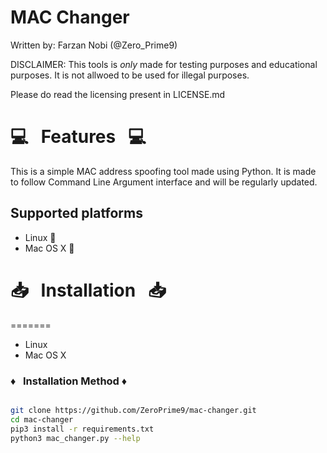 # MAC Changer

Written by: Farzan Nobi (@Zero_Prime9)

DISCLAIMER: This tools is *only* made for testing purposes and educational purposes. It is not allwoed to be used for illegal purposes.

Please do read the licensing present in LICENSE.md

# :computer: &nbsp; Features &nbsp; :computer:


This is a simple MAC address spoofing tool made using Python. It is made to follow Command Line Argument interface and will be regularly updated.

## Supported platforms


* Linux :penguin:
* Mac OS X :apple:

# :inbox_tray: &nbsp; Installation &nbsp; :inbox_tray:

=======
* Linux
* Mac OS X 


### :diamonds: &nbsp; Installation Method :diamonds:

```bash

git clone https://github.com/ZeroPrime9/mac-changer.git
cd mac-changer
pip3 install -r requirements.txt
python3 mac_changer.py --help

```
